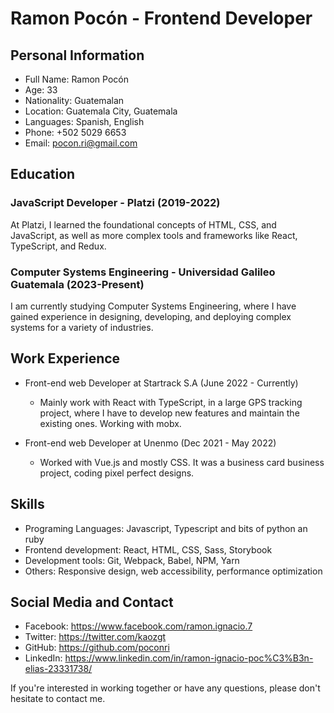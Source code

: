 # Ramon Pocón - Frontend Developer

## Personal Information
- Full Name: Ramon Pocón
- Age: 33
- Nationality: Guatemalan
- Location: Guatemala City, Guatemala
- Languages: Spanish, English
- Phone: +502 5029 6653
- Email: pocon.ri@gmail.com

## Education
### JavaScript Developer - Platzi (2019-2022)
At Platzi, I learned the foundational concepts of HTML, CSS, and JavaScript, as well as more complex tools and frameworks like React, TypeScript, and Redux.

### Computer Systems Engineering - Universidad Galileo Guatemala (2023-Present)
I am currently studying Computer Systems Engineering, where I have gained experience in designing, developing, and deploying complex systems for a variety of industries.

## Work Experience
- Front-end web Developer at Startrack S.A (June 2022 - Currently)
  - Mainly work with React with TypeScript, in a large GPS tracking project, where I have to develop new features and maintain the existing ones. Working with mobx.

- Front-end web Developer at Unenmo (Dec 2021 - May 2022)
  - Worked with Vue.js and mostly CSS. It was a business card business project, coding pixel perfect designs.


## Skills
- Programing Languages: Javascript, Typescript and bits of python an ruby
- Frontend development: React, HTML, CSS, Sass, Storybook
- Development tools: Git, Webpack, Babel, NPM, Yarn
- Others: Responsive design, web accessibility, performance optimization

## Social Media and Contact
- Facebook: https://www.facebook.com/ramon.ignacio.7
- Twitter: https://twitter.com/kaozgt
- GitHub: https://github.com/poconri
- LinkedIn: https://www.linkedin.com/in/ramon-ignacio-poc%C3%B3n-elias-23331738/

If you're interested in working together or have any questions, please don't hesitate to contact me.
